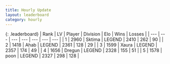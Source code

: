 ```yaml
---
title: Hourly Update
layout: leaderboard
category: hourly
---
```


{: .leaderboard}
| Rank | LV | Player | Division | Elo | Wins | Losses |
| --- | --- | --- | --- | --- | --- | --- |
| <span data-change="0">1</span> | 2960 | <span title="ID: 353063">Sktima</span> | LEGEND | <span data-change="0">2410</span> | <span data-change="0">262</span> | <span data-change="0">90</span> |
| <span data-change="0">2</span> | 1418 | <span title="ID: 402846">Ahab</span> | LEGEND | <span data-change="0">2361</span> | <span data-change="0">128</span> | <span data-change="0">29</span> |
| <span data-change="0">3</span> | 1599 | <span title="ID: 200908">Xaura</span> | LEGEND | <span data-change="0">2357</span> | <span data-change="0">174</span> | <span data-change="0">49</span> |
| <span data-change="0">4</span> | 1656 | <span title="ID: 337810">Dregun</span> | LEGEND | <span data-change="0">2328</span> | <span data-change="0">155</span> | <span data-change="0">51</span> |
| <span data-change="3">5</span> | 1578 | <span title="ID: 540690">poon</span> | LEGEND | <span data-change="5">2327</span> | <span data-change="3">298</span> | <span data-change="1">128</span> |